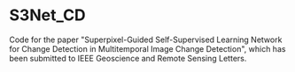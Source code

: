 # S3Net_CD
Code for the paper "Superpixel-Guided Self-Supervised Learning Network for Change Detection in Multitemporal Image Change Detection", which has been submitted to IEEE Geoscience and Remote Sensing Letters.
